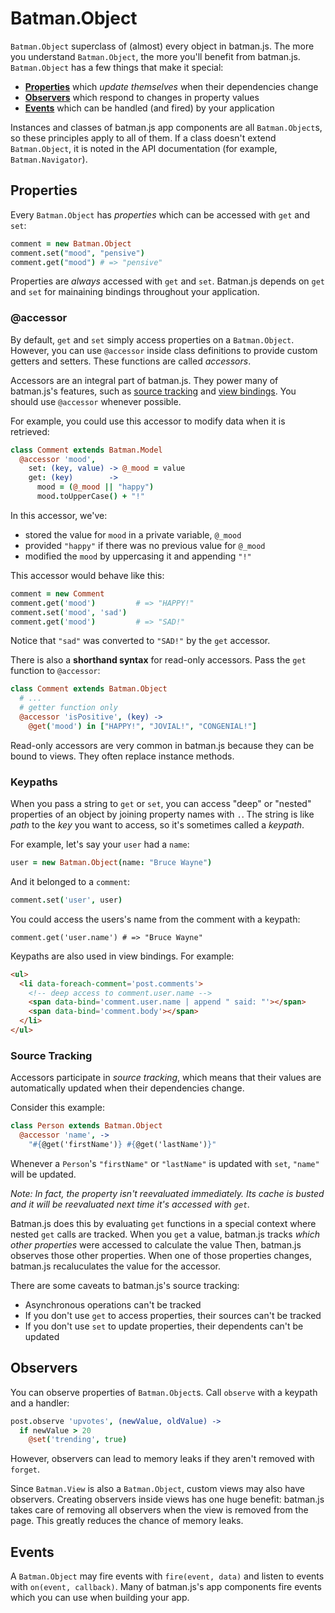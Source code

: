 # Batman.Object

`Batman.Object` superclass of (almost) every object in batman.js. The more you understand `Batman.Object`, the more you'll benefit from batman.js. `Batman.Object` has a few things that make it special:

- [__Properties__](#properties) which _update themselves_ when their dependencies change 
- [__Observers__](#observers) which respond to changes in property values
- [__Events__](#events) which can be handled (and fired) by your application

Instances and classes of batman.js app components are all `Batman.Object`s, so these principles apply to all of them. If a class doesn't extend `Batman.Object`, it is noted in the API documentation (for example, `Batman.Navigator`).

## Properties 

Every `Batman.Object` has _properties_ which can be accessed with `get` and `set`:

```coffeescript
comment = new Batman.Object
comment.set("mood", "pensive")
comment.get("mood") # => "pensive"
```

Properties are _always_ accessed with `get` and `set`. Batman.js depends on `get` and `set` for mainaining bindings throughout your application.

### @accessor

By default, `get` and `set` simply access properties on a `Batman.Object`. However, you can use `@accessor` inside class definitions to provide custom getters and setters. These functions are called _accessors_.

Accessors are an integral part of batman.js. They power many of batman.js's features, such as [source tracking](#source-tracking) and [view bindings](/docs/bindings.html). You should use `@accessor` whenever possible.

For example, you could use this accessor to modify data when it is retrieved:

```coffeescript
class Comment extends Batman.Model
  @accessor 'mood',
    set: (key, value) -> @_mood = value
    get: (key)        -> 
      mood = (@_mood || "happy")
      mood.toUpperCase() + "!"
```

In this accessor, we've: 

- stored the value for `mood` in a private variable, `@_mood`
- provided `"happy"` if there was no previous value for `@_mood`
- modified the `mood` by uppercasing it and appending `"!"`

This accessor would behave like this:

```coffeescript 
comment = new Comment
comment.get('mood')         # => "HAPPY!"
comment.set('mood', 'sad')
comment.get('mood')         # => "SAD!"
```

Notice that `"sad"` was converted to `"SAD!"` by the `get` accessor.

There is also a __shorthand syntax__ for read-only accessors. Pass the `get` function to `@accessor`:

```coffeescript
class Comment extends Batman.Object 
  # ...  
  # getter function only
  @accessor 'isPositive', (key) -> 
    @get('mood') in ["HAPPY!", "JOVIAL!", "CONGENIAL!"]
```

Read-only accessors are very common in batman.js because they can be bound to views. They often replace instance methods.

### Keypaths

When you pass a string to `get` or `set`, you can access "deep" or "nested" properties of an object by joining property names with `.`. The string is like _path_ to the _key_ you want to access, so it's sometimes called a _keypath_.

For example, let's say your `user` had a `name`:

```coffeescript
user = new Batman.Object(name: "Bruce Wayne")
```

And it belonged to a `comment`:

```coffeescript
comment.set('user', user)
```

You could access the users's name from the comment with a keypath:

```coffeescript: 
comment.get('user.name') # => "Bruce Wayne"
```

Keypaths are also used in view bindings. For example:

```html
<ul>
  <li data-foreach-comment='post.comments'>
    <!-- deep access to comment.user.name -->
    <span data-bind='comment.user.name | append " said: "'></span>
    <span data-bind='comment.body'></span>
  </li>
</ul>
```

### Source Tracking 

Accessors participate in _source tracking_, which means that their values are automatically updated when their dependencies change. 

Consider this example:

```coffeescript
class Person extends Batman.Object 
  @accessor 'name', ->
    "#{@get('firstName')} #{@get('lastName')}"
```

Whenever a `Person`'s  `"firstName"` or `"lastName"` is updated with `set`, `"name"` will be updated. 

_Note: In fact, the property isn't reevaluated immediately. Its cache is busted and it will be reevaluated next time it's accessed with `get`._

Batman.js does this by evaluating `get` functions in a special context where nested `get` calls are tracked. When you `get` a value, batman.js tracks _which other properties_ were accessed to calculate the value Then, batman.js observes those other properties. When one of those properties changes, batman.js recaluculates the value for the accessor.

There are some caveats to batman.js's source tracking: 

- Asynchronous operations can't be tracked
- If you don't use `get` to access properties, their sources can't be tracked
- If you don't use `set` to update properties, their dependents can't be updated

## Observers

You can observe properties of `Batman.Object`s. Call `observe` with a keypath and a handler:

```coffeescript
post.observe 'upvotes', (newValue, oldValue) ->
  if newValue > 20
    @set('trending', true)
```

However, observers can lead to memory leaks if they aren't removed with `forget`.

Since `Batman.View` is also a `Batman.Object`, custom views may also have observers. Creating observers inside views has one huge benefit: batman.js takes care of removing all observers when the view is removed from the page. This greatly reduces the chance of memory leaks.

## Events

A `Batman.Object` may fire events with `fire(event, data)` and listen to events with `on(event, callback)`. Many of batman.js's app components fire events which you can use when building your app. 


